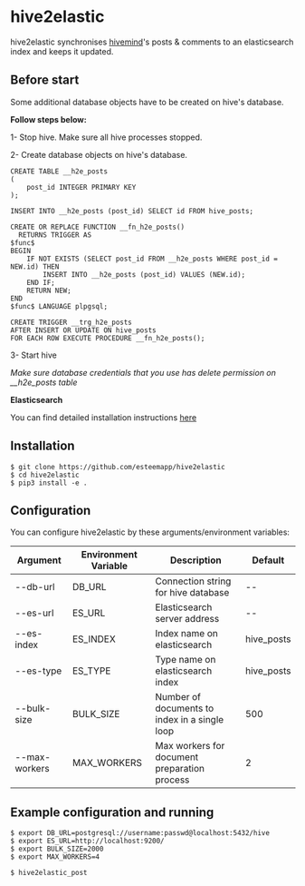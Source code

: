 # hive2elastic

hive2elastic synchronises [hivemind](https://gitlab.syncad.com/hive/hivemind)'s posts & comments to an elasticsearch index and keeps it updated.


## Before start

Some additional database objects have to be created on hive's database.

**Follow steps below:**

1- Stop hive. Make sure all hive processes stopped.

2- Create database objects on hive's database.

```
CREATE TABLE __h2e_posts
(
    post_id INTEGER PRIMARY KEY
);
```

```
INSERT INTO __h2e_posts (post_id) SELECT id FROM hive_posts;
```

```
CREATE OR REPLACE FUNCTION __fn_h2e_posts()
  RETURNS TRIGGER AS
$func$
BEGIN   
    IF NOT EXISTS (SELECT post_id FROM __h2e_posts WHERE post_id = NEW.id) THEN
    	INSERT INTO __h2e_posts (post_id) VALUES (NEW.id);
	END IF;
	RETURN NEW;
END
$func$ LANGUAGE plpgsql;
```

```
CREATE TRIGGER __trg_h2e_posts
AFTER INSERT OR UPDATE ON hive_posts
FOR EACH ROW EXECUTE PROCEDURE __fn_h2e_posts();
```

3- Start hive

*Make sure database credentials that you use has delete permission on __h2e_posts table*

**Elasticsearch** 

You can find detailed installation instructions [here](https://www.elastic.co/guide/en/elasticsearch/reference/current/install-elasticsearch.html)


## Installation

```
$ git clone https://github.com/esteemapp/hive2elastic
$ cd hive2elastic
$ pip3 install -e .
```

## Configuration

You can configure hive2elastic by these arguments/environment variables:


|	Argument	|	Environment Variable	|	Description | Default|
|	--------	|	--------	|	--------	|  --------	|  
|	--db-url	|	DB_URL	|	Connection string for hive database	| -- | 
|	--es-url	|	ES_URL	|	Elasticsearch server address	| -- | 
|	--es-index	|	ES_INDEX	|	 Index name on elasticsearch	| hive_posts | 
|	--es-type	|	ES_TYPE	|	 Type name on elasticsearch index | hive_posts | 
|	--bulk-size	|	BULK_SIZE	|	 Number of documents to index in a single loop | 500 | 
|	--max-workers	|	MAX_WORKERS	|  Max workers for document preparation process | 2 | 


## Example configuration and running

```
$ export DB_URL=postgresql://username:passwd@localhost:5432/hive 
$ export ES_URL=http://localhost:9200/
$ export BULK_SIZE=2000                 
$ export MAX_WORKERS=4

$ hive2elastic_post
```
